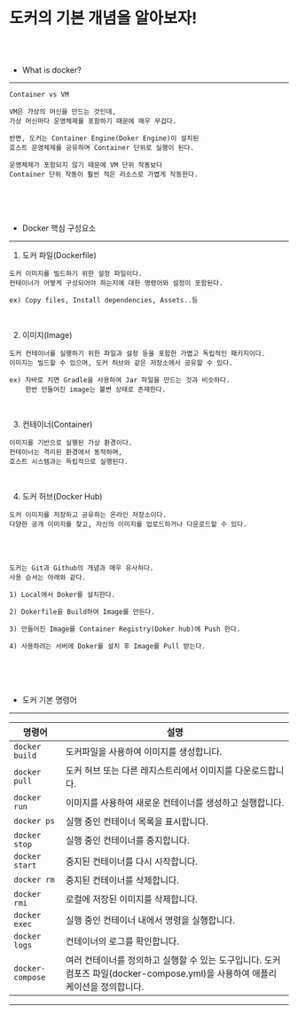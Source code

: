 # 도커의 기본 개념을 알아보자!

<br /><br />

* What is docker?
---

```
Container vs VM

VM은 가상의 머신을 만드는 것인데,
가상 머신마다 운영체제를 포함하기 때문에 매우 무겁다.

반면, 도커는 Container Engine(Doker Engine)이 설치된
호스트 운영체제를 공유하며 Container 단위로 실행이 된다.

운영체제가 포함되지 않기 때문에 VM 단위 작동보다
Container 단위 작동이 훨씬 적은 리소스로 가볍게 작동한다.
```

<br /><br /><br />

* Docker 핵심 구성요소
---

1. 도커 파일(Dockerfile)

```
도커 이미지를 빌드하기 위한 설정 파일이다.
컨테이너가 어떻게 구성되어야 하는지에 대한 명령어와 설정이 포함된다.

ex) Copy files, Install dependencies, Assets..등
```

<br />

2. 이미지(Image)
```
도커 컨테이너를 실행하기 위한 파일과 설정 등을 포함한 가볍고 독립적인 패키지이다.
이미지는 빌드할 수 있으며, 도커 허브와 같은 저장소에서 공유할 수 있다.

ex) 자바로 치면 Gradle을 사용하여 Jar 파일을 만드는 것과 비슷하다.
    한번 만들어진 image는 불변 상태로 존재한다.
```

<br />

3. 컨테이너(Container)
```
이미지를 기반으로 실행된 가상 환경이다.
컨테이너는 격리된 환경에서 동작하며,
호스트 시스템과는 독립적으로 실행된다.
```

<br />

4. 도커 허브(Docker Hub)
```
도커 이미지를 저장하고 공유하는 온라인 저장소이다.
다양한 공개 이미지를 찾고, 자신의 이미지를 업로드하거나 다운로드할 수 있다.
```

<br /><br />

```
도커는 Git과 Github의 개념과 매우 유사하다.
사용 순서는 아래와 같다.

1) Local에서 Doker를 설치한다.

2) Dokerfile을 Build하여 Image를 만든다.

3) 만들어진 Image를 Container Registry(Doker hub)에 Push 한다.

4) 사용하려는 서버에 Doker를 설치 후 Image를 Pull 받는다.
```

<br /><br /><br />

* 도커 기본 명령어
---

| 명령어               | 설명                                                                                                                                                    |
|----------------------|-------------------------------------------------------------------------------------------------------------------------------------------------------|
| `docker build`       | 도커파일을 사용하여 이미지를 생성합니다.                                                                                                                   |
| `docker pull`        | 도커 허브 또는 다른 레지스트리에서 이미지를 다운로드합니다.                                                                                                  |
| `docker run`         | 이미지를 사용하여 새로운 컨테이너를 생성하고 실행합니다.                                                                                                  |
| `docker ps`          | 실행 중인 컨테이너 목록을 표시합니다.                                                                                                                      |
| `docker stop`        | 실행 중인 컨테이너를 중지합니다.                                                                                                                          |
| `docker start`       | 중지된 컨테이너를 다시 시작합니다.                                                                                                                        |
| `docker rm`          | 중지된 컨테이너를 삭제합니다.                                                                                                                            |
| `docker rmi`         | 로컬에 저장된 이미지를 삭제합니다.                                                                                                                       |
| `docker exec`        | 실행 중인 컨테이너 내에서 명령을 실행합니다.                                                                                                               |
| `docker logs`        | 컨테이너의 로그를 확인합니다.                                                                                                                            |
| `docker-compose`     | 여러 컨테이너를 정의하고 실행할 수 있는 도구입니다. 도커 컴포즈 파일(docker-compose.yml)을 사용하여 애플리케이션을 정의합니다.                                                                          |

---
